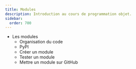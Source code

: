 ```yaml
---
title: Modules
description: Introduction au cours de programmation objet.
sidebar:
  order: 700
---
```


- Les modules
    - Organisation du code
    - PyPI
    - Créer un module
    - Tester un module
    - Mettre un module sur GitHub